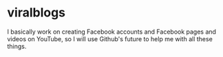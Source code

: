# viralblogs
I basically work on creating Facebook accounts and Facebook pages and videos on YouTube, so I will use Github's future to help me with all these things.

